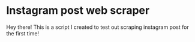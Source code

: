 # Instagram post web scraper

Hey there! This is a script I created to test out scraping instagram post for the first time! 

